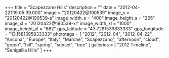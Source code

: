 +++
title = "Scapezzano Hills"
description = ""
date = "2012-04-22T19:05:39.000"
image = "20120422@190539"
image_s = "20120422@190539-s"
image_width_s = "400"
image_height_s = "265"
image_xl = "20120422@190539-xl"
image_width_xl = "1000"
image_height_xl = "662"
gps_latitude = "43.7281539833333"
gps_longitude = "13.1581395833333"
phototags = [ "2012", "2012-04", "2012-04-22", "Ancona", "Europe", "Italy", "Marche", "Scapezzano", "afternoon", "cloud", "green", "hill", "spring", "sunset", "tree" ]
galleries = [ "2012 Timeline", "Senigallia Hills" ]
+++
